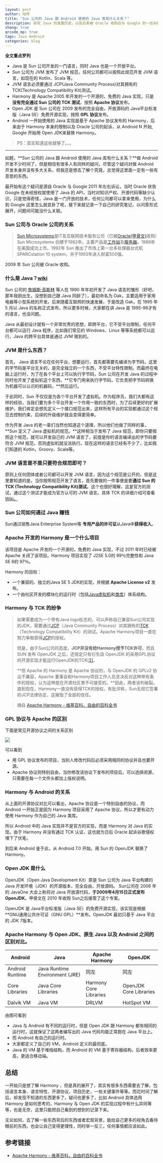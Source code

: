 ```yaml
---
layout: post
author: 咕咚
title: "Sun 公司的 Java 跟 Android 使用的 Java 库有什么关系？"
description: 研究 Java 的发展历史，以及后来被 Oracle 收购后与 Google 的一些纠纷。
shang: true
qrcode_mp: true
tags: Java Android
categories: blog 
---
```


**全文重点罗列**

* Java 是 Sun 公司开发的一门语言，同时 Java 也是一个开放平台。
* Sun 公司为 JVM 发布了 JVM 规范，任何公司都可以按照此规范开发 JVM 语言，如现在的 Kotlin、Scala 等。
* JVM 语言必须要通过 JCP(Java Community Process)对其拥有的TCK(Technology Compatibility Kit)测试。
* Harmony 是 Apache 2005 年开发的一个开源的，免费的 Java 实现，只是**没有完全通过 Sun 公司的 TCK 测试**，按照 **Apache 协议**发布。
* Open JDK 是 Sun 公司在 2009 发布的完全自由，开放源码的 Java平台标准版（Java SE）免费开源实现，按照 **GPL 协议**发布。
* Android 一开始使用的 Java 实现是基于 Apache 协议发布的 Harmony，后来由于 Harmony 本身的限制以及 Oracle 公司的起诉，从 Android N 开始, Google 开始用 Open JDK来替换 Harmony。

>PS：其实知道这些就够了。。。

---

如题，**Sun 公司的 Java 跟 Android 使用的 Java 库有什么关系？**做 Android 开发不少时间了，但是相信有很多人有同样的疑问，尽管这个疑问对做 Android 开发本身并没有多大关系，但我还是想去了解个究竟，总觉得这里面一定有一些有意思的东西。

最开始有这个疑问是源自 Oracle 与 Google 2011 年左右诉讼，当时 Oracle 状告 Google 在未经授权就使用了 Java 的 API，当时对知识产权、开源代码等缺少认识，只是觉得奇怪，Java 是一门开放的技术，任何公司都可以拿来使用，为什么到 Google 这里怎么就变卦了呢，接下来就记录一下自己的研究笔记，以问答形式展开，问题间可能没什么关联。

### Sun 公司与 Oracle 公司的关系

> [Sun Microsystems](https://baike.baidu.com/item/Sun%20Microsystems/6064586)是IT及互联网技术服务公司（已被[Oracle(甲骨文)](https://baike.baidu.com/item/%E7%94%B2%E9%AA%A8%E6%96%87/471435)收购）Sun Microsystems 创建于1982年。主要产品是[工作站](https://baike.baidu.com/item/%E5%B7%A5%E4%BD%9C%E7%AB%99/217955)及[服务器](https://baike.baidu.com/item/%E6%9C%8D%E5%8A%A1%E5%99%A8/100571)。1986年在美国成功上市。1992年 Sun 推出了市场上第一台多处理器台式机 SPARCstation 10 system，并于1993年进入财富500强。

2009 年 Sun 公司被 Oracle 收购。

### 什么是 Java？[wiki](https://zh.wikipedia.org/wiki/Java)

Sun 公司的 [詹姆斯·高斯林](https://zh.wikipedia.org/wiki/%E8%A9%B9%E5%A7%86%E6%96%AF%C2%B7%E9%AB%98%E6%96%AF%E6%9E%97) 等人在 1990 年年初开发了 Java 语言的雏形（好吧，那年我刚出生，没想到自己跟 Java 同龄了），最初命名为 Oak，主要适用于家用电器等小型系统的开发。后来随着互联网的快速发展，于是改造 Oak，在 1995 年 5 月以 Java 的名称正式发布，所以更多时候，大家都在讲 Java 是 1995-96才有的语言，也没问题。

Java 从最初设计就有一个非常优秀的思想，即跨平台，它不受平台限制，任何平台都可以运行 Java 程序，比如我们常见的 Windows、Linux 等等系统都可以运行，Java 的跨平台具体是通过 JVM 做到的。

### JVM 是什么东西？

首先， Java 语言不论在任何平台，想要运行，首先都需要先编译为字节码，这里的字节码是平台无关的，是完全独立的一个东西，不受平台特性限制。而最终在电脑上运行时，为了在各个平台上可以执行字节码，Sun 公司在开发 Java 的过程中同时也开发了虚拟机这个东西，**它专门用来执行字节码，它负责把字节码转换为机器可以认识的机器码，**然后运行。

于此同时，Sun 不仅仅是为各个平台开发了虚拟机。作为程序员，我们大都有这样的经验，当我们要为多个平台开发一个作用一致的东西时，为了后续更好的扩展维护，我们肯定会想先定义一个接口规范出来，这样所有平台的实现都通过这个规范去控制约束，后续的升级维护就会变得更简单。

作为开发 Java 的老一辈们当然也知道这个道理，所以他们也做了同样的事，**Sun 定义了 Java 虚拟机的规范。**这样相当于发布了 Java 规范，即你只要按照这个规范，就可以开发自己的 JVM 语言了，前提是你的语言编译出的字节码要符合 JVM 规范，否则虚拟机就没法执行。现在这样的语言已经有不少了，比如我们知道的 Kotlin，Groovy、Scala等。

### JVM 语言是不是只要符合规范即可？

原则上任何团体或者公司都可以开发 JVM 语言，因为这个规范是公开的，但是这里要知道的是，当你按照规范开发了语言，首先要做的一件事便是要**通过 Sun 的 TCK (Technology Compatibility Kit)测试**。这个也很好理解，这是官方的测试，通过这个测试才能成为官方认可的 JVM 语言。具体 TCK 的详细介绍可查看[Wiki。](https://en.wikipedia.org/wiki/Technology_Compatibility_Kit)

### Sun 公司如何通过 Java 赚钱

Sun通过销售Java Enterprise System等 **专用产品的许可证**从Java中**获得收入**。

### Apache 开发的 Harmony 是一个什么项目

该项目是 Apache 开发的一个开源的，免费的 Java 实现，不过 2011 年时已经被 Apache 关闭了该项目。Harmony 项目实现了 J2SE 5.0的 99％完整性和 Java SE 6的 97％。

Harmony 的目标：

* 一个兼容的、独立的Java SE 5 JDK的实现，并根据 **Apache License v2** 发布。
* 一个由社区开发的模块化的运行时（包括[Java虚拟机](https://zh.wikipedia.org/wiki/Java%E8%99%9A%E6%8B%9F%E6%9C%BA)和[类库](https://zh.wikipedia.org/wiki/%E7%B1%BB%E5%BA%93)）体系结构。

### Harmony 与 TCK 的纷争

> 如果需要成为一个带有Java logo标志的，可以声称自己兼容Sun公司实现的JDK，需要通过[JCP](https://zh.wikipedia.org/wiki/JCP)（Java Community Process）对其拥有的[TCK](https://zh.wikipedia.org/w/index.php?title=TCK&action=edit&redlink=1)（Technology Compatibility Kit）的测试。Apache Harmony项目一直在努力争取获得[JCP](https://zh.wikipedia.org/wiki/JCP)的授权。
>
> 但是，由于Sun公司的态度，**JCP并没有给Harmony授予TCK许可**，而且 SUN 发布 OpenJDK 之后，还规定只有衍生自 OpenJDK 的采用GPL协议的开源实现才能运行OpenJDK的TCK[[2\]](https://zh.wikipedia.org/wiki/Apache_Harmony#cite_note-2)，
>
> **但 Apache 的 Harmony 是 Apache 协议的，与 OpenJDK 的 GPLv2 协议不兼容，Apache 董事会和Harmony项目工作人员坚决反对这种带有条件的授权，认为这种是在开源社区里不可接受的。**因此，两者谈判破裂。直到现在，Harmony一直没有获得TCK的授权。有批评称，Sun无视它签署的JCP法律协定，这摧毁了全部的信任。

> 摘自 [Apache Harmony \- 维基百科，自由的百科全书](https://zh.wikipedia.org/wiki/Apache_Harmony)

### GPL 协议与 Apache 的区别

下面是常见开源协议之间的关系区别

![](https://gudong.name/assets/licence_3.jpeg)

可以看到

* 用 GPL 协议发布的项目，当别人修改代码后必须采用相同的协议并且也要开源。
* Apache 协议则特别自由，当你修改该协议下发布的项目后，可以选择闭源，只需要在每一个文件头都加上版权说明。

### Harmony 与 Android 的关系

从上面的开源协议对比可以看出，Apache 协议是一个特别自由的协议，而 Android 一开始正是因为 Harmony 项目采用了 Apache 协议，所以才更有动力使用 Harmony 作为自己的 Java 类库。

所以 Android 中的 Java 实现并不是官方的实现，而是 Harmony 对 Java 的实现。由于 Harmony 并没有通过 TCK 认证，这也就为日后 Oracle 起诉谷歌侵权埋下了伏笔。

到后来 Android 鉴于此，从 Android 7.0 开始，用 Sun 的 OpenJDK 替换了 Harmony。

### Open JDK 是什么

OpenJDK（Open Java Development Kit）原是 Sun 公司为 Java 平台构建的 Java 开发环境（JDK）的开源版本，完全自由，开放源码。	Sun公司在 2006 年的 JavaOne 大会上称将对 Java 开放源代码，**于2009年4月15日正式发布OpenJDK**。甲骨文在 2010 年收购 Sun之后接管了这个专案。

OpenJDK 是 Java平台标准版（Java SE）的免费开源实现，该实现是根据 **GNU通用公共许可证（GNU GPL）**发布。OpenJDK 最初只基于 Java 平台的 JDK 7版本。

### Apache Harmony 与 Open JDK、原生 Java 以及 Android 之间的区别对比。

| Android         | Java                           | Apache Harmony         | OpenJDK                |
| --------------- | ------------------------------ | ---------------------- | ---------------------- |
| Android Runtime | Java Runtime Environment (JRE) | 同左                     | 同左                     |
| Core Libraries  | Java Core Libraries            | Harmony Core Libraries | OpenJDK Core Libraries |
| Dalvik VM       | Java VM                        | DRLVM                  | HotSpot VM             |

由图可看到

* Java 与 Android 有不同的运行时，但是 Open JDK 跟 Harmony 都有相同的运行时，这就保证了这两者编写出的 Java 代码均能正常跑在 Java 平台上。
* 而 Android 有自己的运行时。
* 大家都定义了自己的 VM，Android 定义的最彻底。
* Java 的 VM 基于堆栈结构，而 Android 的 VM 基于寄存器结构，后者效率更高，更适合移动端。

## 总结

一开始只是想了解 Harmony ，但是真的展开了，其实有很多东西需要去了解，包括语言本身、语言特性、开源协议，项目历史，一些关键事件等等。而花时间了解后，却发现不知道的东西更多了，疑问也更多了，比如 Android 具体选用 Harmony 是如何思考的，Harmony 与 Open JDK 的实现过程中有什么异同等等，也是无奈，这里只能把自己看到的想到的记录下来。

无论如何，去了解一些东西背后的东西或者宏观背景，能给自己更多的视角去看待眼前的东西，也会让自己变得更理性，同时举一反三，任何事情都应该如此。

## 参考链接

* [Apache Harmony \- 维基百科，自由的百科全书](https://zh.wikipedia.org/wiki/Apache_Harmony)